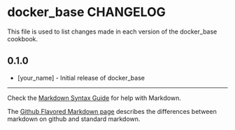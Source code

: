 # docker_base CHANGELOG

This file is used to list changes made in each version of the docker_base cookbook.

## 0.1.0
- [your_name] - Initial release of docker_base

- - -
Check the [Markdown Syntax Guide](http://daringfireball.net/projects/markdown/syntax) for help with Markdown.

The [Github Flavored Markdown page](http://github.github.com/github-flavored-markdown/) describes the differences between markdown on github and standard markdown.
